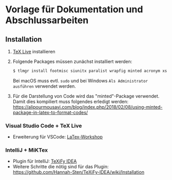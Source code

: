 # Vorlage für Dokumentation und Abschlussarbeiten

## Installation

1. [TeX Live](https://www.tug.org/texlive/) installieren

2. Folgende Packages müssen zunächst installiert werden:

   ```sh
   $ tlmgr install footmisc siunitx paralist wrapfig minted acronym xstring bigfoot csquotes din1505
   ```

   Bei macOS muss evtl. `sudo` und bei Windows `Als Administrator ausführen` verwendet werden.

3. Für die Darstellung von Code wird das "minted"-Package verwendet. Damit dies kompiliert muss folgendes erledigt werden:
   https://alipourmousavi.com/blog/index.php/2018/02/08/using-minted-package-in-latex-to-format-codes/

### Visual Studio Code + TeX Live
- Erweiterung für VSCode: [LaTex-Workshop](https://github.com/James-Yu/LaTeX-Workshop/wiki)

### IntelliJ + MiKTex
- Plugin für IntelliJ: [TeXiFy IDEA](https://plugins.jetbrains.com/plugin/9473-texify-idea)
- Weitere Schritte die nötig sind für das Plugin: https://github.com/Hannah-Sten/TeXiFy-IDEA/wiki/Installation
